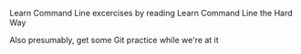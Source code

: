 
Learn Command Line excercises 
by reading
Learn Command Line the Hard Way

Also presumably,
get some Git practice while we're at it
